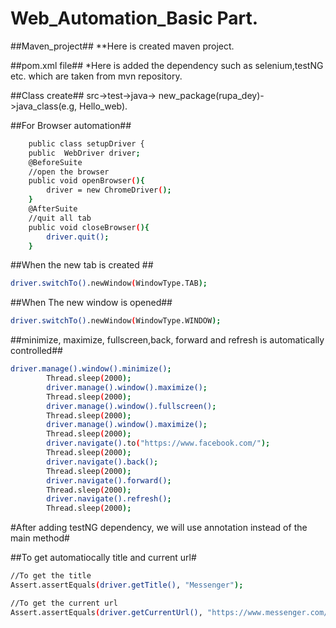 # Web_Automation_Basic Part.
##Maven_project##
**Here is created maven project.

##pom.xml file##
*Here is added the dependency such as selenium,testNG etc. which are taken from mvn repository.

##Class create##
src->test->java-> new_package(rupa_dey)->java_class(e.g, Hello_web).

##For Browser automation##
```bash
    public class setupDriver {
    public  WebDriver driver;
    @BeforeSuite
	//open the browser
    public void openBrowser(){
        driver = new ChromeDriver();
    }
    @AfterSuite
	//quit all tab
    public void closeBrowser(){
        driver.quit();
    }
```
##When the new tab is created ##
```bash
driver.switchTo().newWindow(WindowType.TAB);
```
##When The new window is opened##
```bash
driver.switchTo().newWindow(WindowType.WINDOW);
```
##minimize, maximize, fullscreen,back, forward and refresh is automatically controlled##
```bash
driver.manage().window().minimize();
        Thread.sleep(2000);
        driver.manage().window().maximize();
        Thread.sleep(2000);
        driver.manage().window().fullscreen();
        Thread.sleep(2000);
        driver.manage().window().maximize();
        Thread.sleep(2000);
        driver.navigate().to("https://www.facebook.com/");
        Thread.sleep(2000);
        driver.navigate().back();
        Thread.sleep(2000);
        driver.navigate().forward();
        Thread.sleep(2000);
        driver.navigate().refresh();
        Thread.sleep(2000);
```
#After adding testNG dependency, we will use annotation instead of the main method#

##To get automatiocally title and current url#
```bash
//To get the title
Assert.assertEquals(driver.getTitle(), "Messenger");

//To get the current url
Assert.assertEquals(driver.getCurrentUrl(), "https://www.messenger.com/");
    
```
